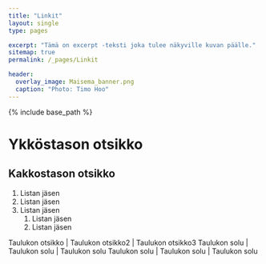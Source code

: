 ```yaml
---
title: "Linkit"
layout: single
type: pages

excerpt: "Tämä on excerpt -teksti joka tulee näkyville kuvan päälle."
sitemap: true
permalink: /_pages/Linkit

header:
  overlay_image: Maisema_banner.png
  caption: "Photo: Timo Hoo"
---
```


{% include base_path %}

# Ykköstason otsikko

## Kakkostason otsikko

1. Listan jäsen
2. Listan jäsen
3. Listan jäsen
   1. Listan jäsen
   2. Listan jäsen

Taulukon otsikko | Taulukon otsikko2 | Taulukon otsikko3
Taulukon solu | Taulukon solu | Taulukon solu
Taulukon solu | Taulukon solu | Taulukon solu 

